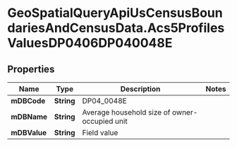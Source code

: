# GeoSpatialQueryApiUsCensusBoundariesAndCensusData.Acs5ProfilesValuesDP0406DP040048E

## Properties

Name | Type | Description | Notes
------------ | ------------- | ------------- | -------------
**mDBCode** | **String** | DP04_0048E | 
**mDBName** | **String** | Average household size of owner-occupied unit | 
**mDBValue** | **String** | Field value | 


